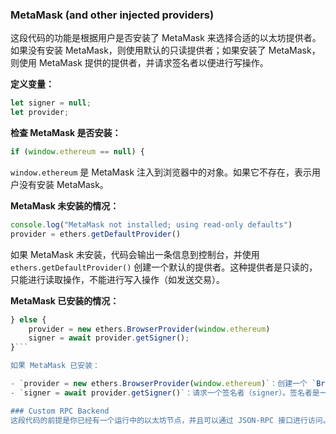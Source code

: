 ###  MetaMask (and other injected providers)
这段代码的功能是根据用户是否安装了 MetaMask 来选择合适的以太坊提供者。如果没有安装 MetaMask，则使用默认的只读提供者；如果安装了 MetaMask，则使用 MetaMask 提供的提供者，并请求签名者以便进行写操作。

**定义变量：**
```js
let signer = null;
let provider;
```

**检查 MetaMask 是否安装：**
```js
if (window.ethereum == null) {
```

 `window.ethereum` 是 MetaMask 注入到浏览器中的对象。如果它不存在，表示用户没有安装 MetaMask。
 
**MetaMask 未安装的情况：**
```js
console.log("MetaMask not installed; using read-only defaults")
provider = ethers.getDefaultProvider()
```
如果 MetaMask 未安装，代码会输出一条信息到控制台，并使用 `ethers.getDefaultProvider()` 创建一个默认的提供者。这种提供者是只读的，只能进行读取操作，不能进行写入操作（如发送交易）。

**MetaMask 已安装的情况：**
```js
} else {
    provider = new ethers.BrowserProvider(window.ethereum)
    signer = await provider.getSigner();
}```

如果 MetaMask 已安装：

- `provider = new ethers.BrowserProvider(window.ethereum)`：创建一个 `BrowserProvider` 对象，它使用 MetaMask 提供的 EIP-1193 标准接口来与以太坊区块链进行交互。
- `signer = await provider.getSigner()`：请求一个签名者（signer）。签名者是一个可以执行写入操作（如发送交易）的对象，它使用用户 MetaMask 中的私钥进行签名。  

### Custom RPC Backend
这段代码的前提是你已经有一个运行中的以太坊节点，并且可以通过 JSON-RPC 接口进行访问。这个节点可以是本地的（例如使用 `geth` 或 `besu` 等以太坊客户端在本地运行），也可以是远程的（例如通过 Infura 或 Alchemy 提供的节点服务）。  






